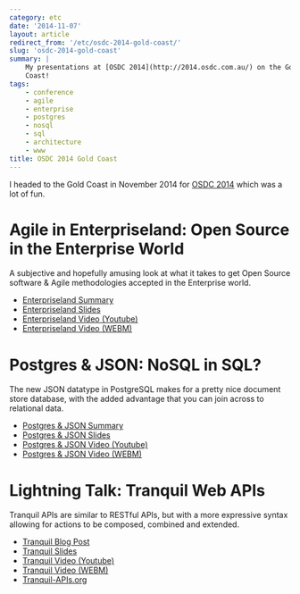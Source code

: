 ```yaml
---
category: etc
date: '2014-11-07'
layout: article
redirect_from: '/etc/osdc-2014-gold-coast/'
slug: 'osdc-2014-gold-coast'
summary: |
    My presentations at [OSDC 2014](http://2014.osdc.com.au/) on the Gold
    Coast!
tags:
    - conference
    - agile
    - enterprise
    - postgres
    - nosql
    - sql
    - architecture
    - www
title: OSDC 2014 Gold Coast
---
```


I headed to the Gold Coast in November 2014 for [OSDC
2014](http://2014.osdc.com.au/) which was a lot of fun.

Agile in Enterpriseland: Open Source in the Enterprise World
============================================================

A subjective and hopefully amusing look at what it takes to get Open
Source software & Agile methodologies accepted in the Enterprise world.

-   [Enterpriseland
    Summary](http://2014.osdc.com.au/presentation/1219-agile-enterpriseland-open-source-enterprise-world)
-   [Enterpriseland Slides](/osdc2014/enterprise-open-source.html)
-   [Enterpriseland
    Video (Youtube)](http://www.youtube.com/watch?v=lmnlVMX4T0s)
-   [Enterpriseland
    Video (WEBM)](http://mirror.linux.org.au/osdc/osdc2014/Agile_in_Wonderland_Open_Source_in_the_Enterprise_World.webm)

Postgres & JSON: NoSQL in SQL?
==============================

The new JSON datatype in PostgreSQL makes for a pretty nice document
store database, with the added advantage that you can join across to
relational data.

-   [Postgres & JSON
    Summary](http://2014.osdc.com.au/presentation/1220-postgres-json-nosql-sql)
-   [Postgres & JSON Slides](/osdc2014/postgres-nosql.html)
-   [Postgres & JSON
    Video (Youtube)](http://www.youtube.com/watch?v=OWBl6YuTEqI)
-   [Postgres & JSON
    Video (WEBM)](http://mirror.linux.org.au/osdc/osdc2014/Postgres_JSON_NoSQL_in_SQL.webm)

Lightning Talk: Tranquil Web APIs
=================================

Tranquil APIs are similar to RESTful APIs, but with a more expressive
syntax allowing for actions to be composed, combined and extended.

-   [Tranquil Blog Post](http://nick.zoic.org/etc/tranquil-apis/)
-   [Tranquil Slides](http://nick.zoic.org/osdc2014/tranquil-apis.html)
-   [Tranquil
    Video (Youtube)](http://www.youtube.com/watch?v=iCptoG4DpMI#t=590)
-   [Tranquil
    Video (WEBM)](http://mirror.linux.org.au/osdc/osdc2014/OSDC_2014_Day_1_Traditional_Lightning_Talks.webm#t=590)
-   [Tranquil-APIs.org](http://www.tranquil-apis.org/)

